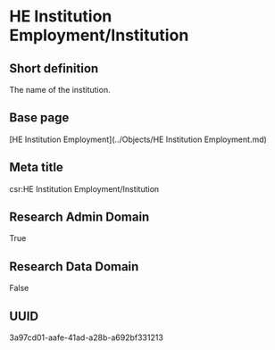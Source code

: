 # HE Institution Employment/Institution
## Short definition
The name of the institution.
## Base page
[HE Institution Employment](../Objects/HE Institution Employment.md)
## Meta title
csr:HE Institution Employment/Institution
## Research Admin Domain
True
## Research Data Domain
False
## UUID
3a97cd01-aafe-41ad-a28b-a692bf331213
